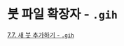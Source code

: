 # 붓 파일 확장자 - `.gih`

[7.7. 새 붓 추가하기 - `.gih`](https://wonder13662.github.io/gimp/2.10.36_ko/07-07-adding-new-brushes.html#1-2-gih)

